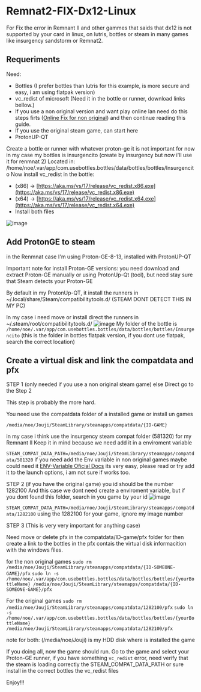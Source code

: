 # Remnat2-FIX-Dx12-Linux

For Fix the error in Remnant II and other gammes that saids that dx12 is not supported by your card in linux, on lutris, bottles or steam in many games like insurgency sandstorm or Remnat2. 

## Requeriments
Need:
- Bottles (I prefer bottles than lutris for this example, is more secure and easy, i am using flatpak version)
- vc_redist of microsoft (Need it in the bottle or runner, download links bellow.)
- If you use a non original version and want play online lan need do this steps firts ([Online Fix for non original](https://www.reddit.com/r/LinuxCrackSupport/comments/tqjp3z/guide_running_steamworks_fixonline_fix_with_linux/)) and then continue reading this guide.
- If you use the original steam game, can start here
- ProtonUP-QT


Create a bottle or runner with whatever proton-ge it is not important for now
in my case my bottles is insurgencito (create by insurgency but now i'll use it for renmnat 2)
Located in: /home/noe/.var/app/com.usebottles.bottles/data/bottles/bottles/Insurgencito
Now install vc_redist in the bottle:
  - (x86) -> [https://aka.ms/vs/17/release/vc_redist.x86.exe](https://aka.ms/vs/17/release/vc_redist.x86.exe)
  - (x64) -> [https://aka.ms/vs/17/release/vc_redist.x64.exe](https://aka.ms/vs/17/release/vc_redist.x64.exe)
  - Install both files
  
  ![image](https://github.com/Milor123/Renmnat-2-FIX-Dx12-Linux/assets/14153649/f4fe9126-4a77-424c-9dbe-94ef28f7e76c)

## Add ProtonGE to steam

in the Renmnat case I'm using Proton-GE-8-13, installed with ProtonUP-QT

Important note for install Proton-GE versions:
you need download and extract Proton-GE manually or using ProtonUp-Qt (tool), but need stay sure that Steam detects your Proton-GE

By default in my ProtonUp-QT, it install the runners in ~/.local/share/Steam/compatibilitytools.d/ (STEAM DONT DETECT THIS IN MY PC)

In my case i need move or install direct the runners in
~/.steam/root/compatibilitytools.d/
![image](https://github.com/Milor123/Renmnat-2-FIX-Dx12-Linux/assets/14153649/c421d2ad-a2aa-4280-b7a7-31e579841eae)
My folder of the bottle is `/home/noe/.var/app/com.usebottles.bottles/data/bottles/bottles/Insurgencito` (this is the folder in bottles flatpak version, if you dont use flatpak, search the correct location)

## Create a virtual disk and link the compatdata and pfx
STEP 1 (only needed if you use a non original steam game) else Direct go to the Step 2

This step is probably the more hard. 

You need use the compatdata folder of a installed game or install un games

`/media/noe/Jouji/SteamLibrary/steamapps/compatdata/{ID-GAME}`

in my case i think use the insurgency steam compat folder (581320) for my Remnant II
Keep it in mind because we need add it in a enviroment variable

`STEAM_COMPAT_DATA_PATH=/media/noe/Jouji/SteamLibrary/steamapps/compatdata/581320`
if you need add the Env variable in non original games maybe could need it [ENV-Variable Oficial Docs](https://github.com/sonic2kk/steamtinkerlaunch/wiki/ENV-Variables)
its very easy, please read or try add it to the launch options, i am not sure if works too.

STEP 2 (if you have the original game)
you id should be the number 1282100
And this case we dont need create a enviroment variable, but if you dont found this folder, search in you game by your id
![image](https://github.com/Milor123/Renmnat-2-FIX-Dx12-Linux/assets/14153649/f30b3d25-f164-4095-92ee-def7e5a0bd54)

`STEAM_COMPAT_DATA_PATH=/media/noe/Jouji/SteamLibrary/steamapps/compatdata/1282100` using the 1282100 for your game, ignore my image number


STEP 3 (This is very very important for anything case)

Need move or delete pfx in the compatdata/ID-game/pfx folder for then create a link to the bottles
in the pfx contais the virtual disk informacition with the windows files.

for the non original games
`sudo rm /media/noe/Jouji/SteamLibrary/steamapps/compatdata/{ID-SOMEONE-GAME}/pfx`
`sudo ln -s /home/noe/.var/app/com.usebottles.bottles/data/bottles/bottles/{yourBottleName} /media/noe/Jouji/SteamLibrary/steamapps/compatdata/{ID-SOMEONE-GAME}/pfx`

For the original games 
`sudo rm /media/noe/Jouji/SteamLibrary/steamapps/compatdata/1282100/pfx`
`sudo ln -s /home/noe/.var/app/com.usebottles.bottles/data/bottles/bottles/{yourBottleName} /media/noe/Jouji/SteamLibrary/steamapps/compatdata/1282100/pfx`

note for both: (/media/noe/Jouji) is my HDD disk where is installed the game

If you doing all, now the game should run. Go to the game and select your Proton-GE runner, if you have something `vc_redist` error, need verify that the steam is loading correctly the STEAM_COMPAT_DATA_PATH or sure install in the correct bottles the vc_redist files

Enjoy!!!

